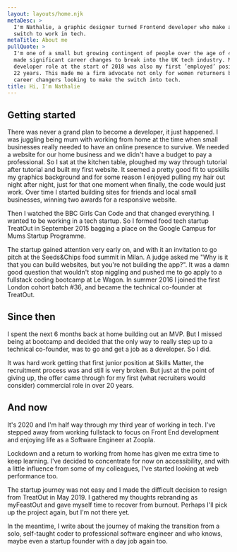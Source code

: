 ```yaml
---
layout: layouts/home.njk
metaDesc: >
  I'm Nathalie, a graphic designer turned Frontend developer who make a career
  switch to work in tech.
metaTitle: About me
pullQuote: >
  I'm one of a small but growing contingent of people over the age of 40, who've
  made significant career changes to break into the UK tech industry. My first
  developer role at the start of 2018 was also my first ’employed’ position in
  22 years. This made me a firm advocate not only for women returners but also
  career changers looking to make the switch into tech.
title: Hi, I'm Nathalie
---
```


## Getting started

There was never a grand plan to become a developer, it just happened. I was juggling being mum with working from home at the time when small businesses really needed to have an online presence to survive. We needed a website for our home business and we didn't have a budget to pay a professional. So I sat at the kitchen table, ploughed my way through tutorial after tutorial and built my first website. It seemed a pretty good fit to upskills my graphics background and for some reason I enjoyed pulling my hair out night after night, just for that one moment when finally, the code would just work. Over time I started building sites for friends and local small businesses, winning two awards for a responsive website.

Then I watched the BBC Girls Can Code and that changed everything. I wanted to be working in a tech startup. So I formed food tech startup TreatOut in September 2015 bagging a place on the Google Campus for Mums Startup Programme.

The startup gained attention very early on, and with it an invitation to go pitch at the Seeds&Chips food summit in Milan. A judge asked me "Why is it that you can build websites, but you're not building the app?". It was a damn good question that wouldn't stop niggling and pushed me to go apply to a fullstack coding bootcamp at Le Wagon. In summer 2016 I joined the first London cohort batch #36, and became the technical co-founder at TreatOut.

## Since then

I spent the next 6 months back at home building out an MVP. But I missed being at bootcamp and decided that the only way to really step up to a technical co-founder, was to go and get a job as a developer. So I did.

It was hard work getting that first junior position at Skills Matter, the recruitment process was and still is very broken. But just at the point of giving up, the offer came through for my first (what recruiters would consider) commercial role in over 20 years.

## And now

It's 2020 and I'm half way through my third year of working in tech. I've stepped away from working fullstack to focus on Front End development and enjoying life as a Software Engineer at Zoopla.

Lockdown and a return to working from home has given me extra time to keep learning. I've decided to concentrate for now on accessibility, and with a little influence from some of my colleagues, I've started looking at web performance too.

The startup journey was not easy and I made the difficult decision to resign from TreatOut in May 2019. I gathered my thoughts rebranding as myFeastOut and gave myself time to recover from burnout. Perhaps I'll pick up the project again, but I'm not there yet.

In the meantime, I write about the journey of making the transition from a solo, self-taught coder to professional software engineer and who knows, maybe even a startup founder with a day job again too.

